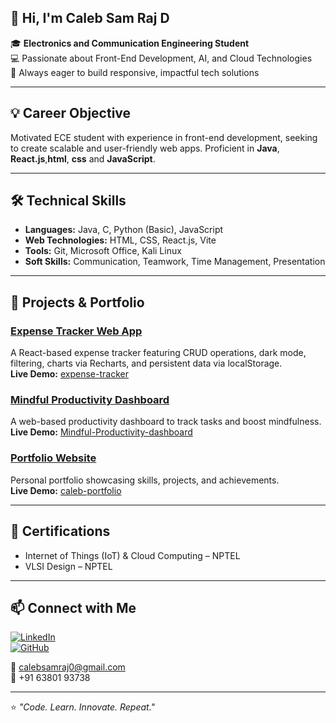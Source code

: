 ## 👋 Hi, I'm Caleb Sam Raj D

🎓 **Electronics and Communication Engineering Student**  
💻 Passionate about Front-End Development, AI, and Cloud Technologies  
🚀 Always eager to build responsive, impactful tech solutions  

---

## 💡 Career Objective  
Motivated ECE student with experience in front-end development, seeking to create scalable and user-friendly web apps. Proficient in **Java**, **React.js**,**html**, **css** and **JavaScript**.

---

## 🛠 Technical Skills  
- **Languages:** Java, C, Python (Basic), JavaScript  
- **Web Technologies:** HTML, CSS, React.js, Vite  
- **Tools:** Git, Microsoft Office, Kali Linux  
- **Soft Skills:** Communication, Teamwork, Time Management, Presentation  

---

## 📌 Projects & Portfolio

### [Expense Tracker Web App](https://github.com/CalebSamraj14/expense-tracker)  
A React-based expense tracker featuring CRUD operations, dark mode, filtering, charts via Recharts, and persistent data via localStorage.  
**Live Demo:** [expense-tracker](https://calebsamraj14.github.io/expense-tracker)

### [Mindful Productivity Dashboard](https://github.com/CalebSamraj14/Mindful-Productivity-Dashboard)  
A web-based productivity dashboard to track tasks and boost mindfulness.  
**Live Demo:** [Mindful-Productivity-dashboard](https://calebsamraj14.github.io/Mindful-Productivity-Dashboard/)

### [Portfolio Website](https://github.com/CalebSamraj14/caleb-portfolio)  
Personal portfolio showcasing skills, projects, and achievements.  
**Live Demo:** [caleb-portfolio](https://calebsamraj14.github.io/caleb-portfolio/)

---

## 📜 Certifications  
- Internet of Things (IoT) & Cloud Computing – NPTEL  
- VLSI Design – NPTEL  

---

## 📫 Connect with Me  
[![LinkedIn](https://img.shields.io/badge/LinkedIn-Connect-blue)](https://linkedin.com/in/caleb-samraj-d-b08562321)  
[![GitHub](https://img.shields.io/badge/GitHub-Profile-black)](https://github.com/CalebSamraj14)  

📧 calebsamraj0@gmail.com  
📱 +91 63801 93738  

---

⭐ *"Code. Learn. Innovate. Repeat."*

